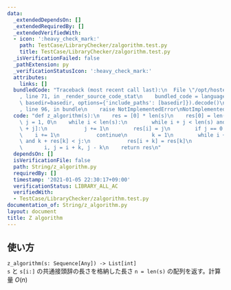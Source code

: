 ```yaml
---
data:
  _extendedDependsOn: []
  _extendedRequiredBy: []
  _extendedVerifiedWith:
  - icon: ':heavy_check_mark:'
    path: TestCase/LibraryChecker/zalgorithm.test.py
    title: TestCase/LibraryChecker/zalgorithm.test.py
  _isVerificationFailed: false
  _pathExtension: py
  _verificationStatusIcon: ':heavy_check_mark:'
  attributes:
    links: []
  bundledCode: "Traceback (most recent call last):\n  File \"/opt/hostedtoolcache/Python/3.10.1/x64/lib/python3.10/site-packages/onlinejudge_verify/documentation/build.py\"\
    , line 71, in _render_source_code_stat\n    bundled_code = language.bundle(stat.path,\
    \ basedir=basedir, options={'include_paths': [basedir]}).decode()\n  File \"/opt/hostedtoolcache/Python/3.10.1/x64/lib/python3.10/site-packages/onlinejudge_verify/languages/python.py\"\
    , line 96, in bundle\n    raise NotImplementedError\nNotImplementedError\n"
  code: "def z_algorithm(s):\n    res = [0] * len(s)\n    res[0] = len(s)\n    i,\
    \ j = 1, 0\n    while i < len(s):\n        while i + j < len(s) and s[j] == s[i\
    \ + j]:\n            j += 1\n        res[i] = j\n        if j == 0:\n        \
    \    i += 1\n            continue\n        k = 1\n        while i + k < len(s)\
    \ and k + res[k] < j:\n            res[i + k] = res[k]\n            k += 1\n \
    \       i, j = i + k, j - k\n    return res\n"
  dependsOn: []
  isVerificationFile: false
  path: String/z_algorithm.py
  requiredBy: []
  timestamp: '2021-01-05 22:30:17+09:00'
  verificationStatus: LIBRARY_ALL_AC
  verifiedWith:
  - TestCase/LibraryChecker/zalgorithm.test.py
documentation_of: String/z_algorithm.py
layout: document
title: Z algorithm
---
```

## 使い方
`z_algorithm(s: Sequence[Any]) -> List[int]`  
`s` と `s[i:]` の共通接頭辞の長さを格納した長さ `n = len(s)` の配列を返す。計算量 $O(n)$
